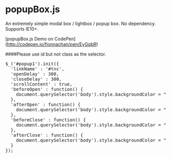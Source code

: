 # popupBox.js
An extremely simple modal box / lightbox / popup box. No dependency. Supports IE10+.

[popupBox.js Demo on CodePen] (http://codepen.io/fionnachan/pen/EyGqbR)

####Please use id but not class as the selector.

<pre>$_('#popup1').init({
  'linkName' : '#tnc',
  'openDelay' : 300,
  'closeDelay' : 300,
  'scrollContent' : true,
  'beforeOpen' : function() {
    document.querySelector('body').style.backgroundColor = "#a1c3e5";
  },
  'afterOpen' : function() {
    document.querySelector('body').style.backgroundColor = "#0000ff";
  },
  'beforeClose' : function() {
    document.querySelector('body').style.backgroundColor = "#000000";
  },
  'afterClose' : function() {
    document.querySelector('body').style.backgroundColor = "#ffffff";
  }
});</pre>
